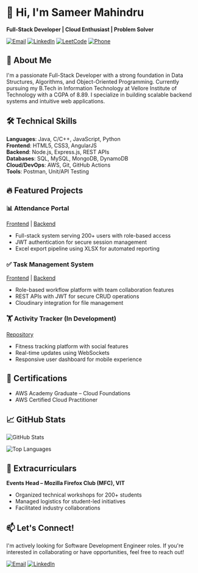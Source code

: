 # 👋 Hi, I'm Sameer Mahindru

**Full-Stack Developer | Cloud Enthusiast | Problem Solver**

[![Email](https://img.shields.io/badge/Email-sameermahindru69@gmail.com-red?style=flat&logo=gmail)](mailto:sameermahindru69@gmail.com)
[![LinkedIn](https://img.shields.io/badge/LinkedIn-Sameer_Mahindru-blue?style=flat&logo=linkedin)](https://linkedin.com/in/your-linkedin)
[![LeetCode](https://img.shields.io/badge/LeetCode-Sameer_Mahindru-orange?style=flat&logo=leetcode)](https://leetcode.com/your-leetcode)
[![Phone](https://img.shields.io/badge/Phone-+91%209650159872-green?style=flat&logo=phone)](tel:+919650159872)

## 🚀 About Me

I'm a passionate Full-Stack Developer with a strong foundation in Data Structures, Algorithms, and Object-Oriented Programming. Currently pursuing my B.Tech in Information Technology at Vellore Institute of Technology with a CGPA of 8.89. I specialize in building scalable backend systems and intuitive web applications.

## 🛠 Technical Skills

**Languages**: Java, C/C++, JavaScript, Python  
**Frontend**: HTML5, CSS3, AngularJS  
**Backend**: Node.js, Express.js, REST APIs  
**Databases**: SQL, MySQL, MongoDB, DynamoDB  
**Cloud/DevOps**: AWS, Git, GitHub Actions  
**Tools**: Postman, Unit/API Testing  

## 🔥 Featured Projects

### 📊 Attendance Portal
[Frontend](link) | [Backend](link)  
- Full-stack system serving 200+ users with role-based access  
- JWT authentication for secure session management  
- Excel export pipeline using XLSX for automated reporting  

### ✅ Task Management System
[Frontend](link) | [Backend](link)  
- Role-based workflow platform with team collaboration features  
- REST APIs with JWT for secure CRUD operations  
- Cloudinary integration for file management  

### 🏋️ Activity Tracker (In Development)
[Repository](link)  
- Fitness tracking platform with social features  
- Real-time updates using WebSockets  
- Responsive user dashboard for mobile experience  

## 📜 Certifications

- AWS Academy Graduate – Cloud Foundations  
- AWS Certified Cloud Practitioner  

## 📈 GitHub Stats

![GitHub Stats](https://github-readme-stats.vercel.app/api?username=sameermahindru&show_icons=true&theme=radical)

![Top Languages](https://github-readme-stats.vercel.app/api/top-langs/?username=sameermahindru&layout=compact&theme=radical)

## 🌟 Extracurriculars

**Events Head – Mozilla Firefox Club (MFC), VIT**  
- Organized technical workshops for 200+ students  
- Managed logistics for student-led initiatives  
- Facilitated industry collaborations  

## 📫 Let's Connect!

I'm actively looking for Software Development Engineer roles. If you're interested in collaborating or have opportunities, feel free to reach out!

[![Email](https://img.shields.io/badge/Email-sameermahindru69@gmail.com-red?style=flat&logo=gmail)](mailto:sameermahindru69@gmail.com)
[![LinkedIn](https://img.shields.io/badge/LinkedIn-Sameer_Mahindru-blue?style=flat&logo=linkedin)](https://linkedin.com/in/your-linkedin)
